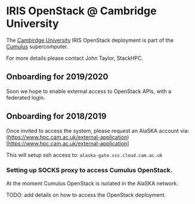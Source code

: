# IRIS OpenStack @ Cambridge University

The [Cambirdge University](https://www.hpc.cam.ac.uk/) IRIS OpenStack deployment is part of the [Cumulus](https://www.top500.org/system/179577) supercomputer.

For more details please contact John Taylor, StackHPC.

## Onboarding for 2019/2020

Soon we hope to enable external access to OpenStack APIs, with a federated login.

## Onboarding for 2018/2019

Once invited to access the system, please request an AlaSKA account via:
(https://www.hpc.cam.ac.uk/external-application)[https://www.hpc.cam.ac.uk/external-application]

This will setup ssh access to: `alaska-gate.vss.cloud.cam.ac.uk`

### Setting up SOCKS proxy to access Cumulus OpenStack.

At the moment Cumulus OpenStack is isolated in the AlaSKA network.

TODO: add details on how to access the OpenStack deployment.
